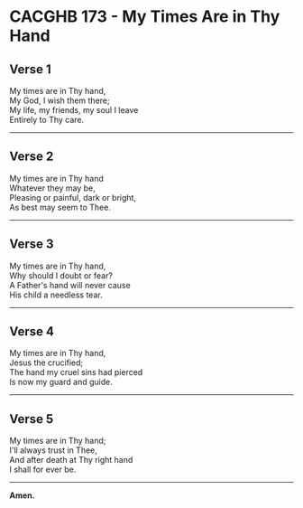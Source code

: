 <!-- title: CACGHB 173 - My Times Are in Thy Hand -->
<!-- footer: CARLISLE S.M. My times are in thy hand. - Ps.31:15 -->

# CACGHB 173 - My Times Are in Thy Hand

## Verse 1

My times are in Thy hand,  
My God, I wish them there;  
My life, my friends, my soul I leave  
Entirely to Thy care.  

---

## Verse 2

My times are in Thy hand  
Whatever they may be,  
Pleasing or painful, dark or bright,  
As best may seem to Thee.  

---

## Verse 3

My times are in Thy hand,  
Why should I doubt or fear?  
A Father's hand will never cause  
His child a needless tear.  

---

## Verse 4

My times are in Thy hand,  
Jesus the crucified;  
The hand my cruel sins had pierced  
Is now my guard and guide.  

---

## Verse 5

My times are in Thy hand;  
I'll always trust in Thee,  
And after death at Thy right hand  
I shall for ever be.  

---

**Amen.**
